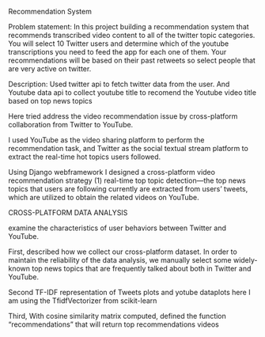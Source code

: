 
Recommendation System


Problem statement:
In this project building a recommendation system that recommends transcribed video content to all of the twitter topic categories.
You will select 10 Twitter users  and determine which of the
youtube transcriptions you need to feed the app for each one of them. Your recommendations will be based on their past retweets so select people that are very active on twitter.

Description:
Used twitter api to fetch twitter data from the user. And Youtube data api to collect youtube title 
to recomend the Youtube video title based on top news topics

Here tried address the video recommendation issue by cross-platform collaboration from Twitter to YouTube.

I used YouTube as the video sharing platform to perform the recommendation task, and Twitter as the social 
textual stream platform to extract the real-time hot topics users followed.

Using Django webframework I designed a cross-platform video recommendation strategy 
(1) real-time top topic detection—the top news topics that users are following currently are extracted from users’ tweets,
which are utilized to obtain the related videos on YouTube. 
 
CROSS-PLATFORM DATA ANALYSIS

 examine the characteristics of user behaviors between Twitter and YouTube. 

First, described how we collect our cross-platform dataset. In order to maintain the reliability of the data analysis, 
we manually select some widely- known top news topics that are frequently talked about both in Twitter and YouTube.

Second TF-IDF representation of Tweets plots and yotube dataplots here I am using the TfidfVectorizer from scikit-learn

Third, With cosine similarity matrix computed, defined the function “recommendations” that will return top recommendations videos 



 

